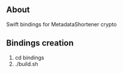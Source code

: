 ## About

Swift bindings for MetadataShortener crypto

## Bindings creation

1) cd bindings
2) ./build.sh